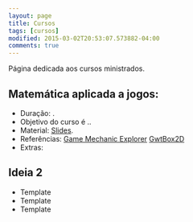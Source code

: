 ```yaml
---
layout: page
title: Cursos
tags: [cursos]
modified: 2015-03-02T20:53:07.573882-04:00
comments: true
---
```


Página dedicada aos cursos ministrados.

## Matemática aplicada a jogos:

* Duração: .
* Objetivo do curso é ..
* Material: [Slides](http://marcelomesmo.github.io).
* Referências: 
	[Game Mechanic Explorer](http://gamemechanicexplorer.com/)
	[GwtBox2D](http://gwtbox2d.appspot.com/)
* Extras:

## Ideia 2

* Template
* Template
* Template